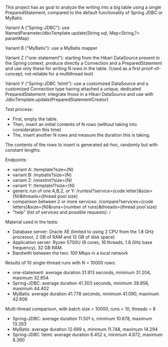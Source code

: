 This project has as goal to analyze the writing into a big table using a single PreparedStatement, 
compared to the default functionality of Spring JDBC or MyBatis.

Variant A ("Spring-JDBC"): use NamedParameterJdbcTemplate.update(String sql, Map<String,?> paramMap)

Variant B ("MyBatis"): use a MyBatis mapper

Variant Z ("one-statement"): starting from the Hikari DataSource present in the Spring context,
produce directly a Connection and a PreparedStatement
and use only these for writing N rows in the table.
(Used as a first proof-of-concept; not reliable for a multithread test)

Variant Y ("Spring-JDBC 1stmt"): use a customized DataSource and a customized Connection type
having attached a unique, dedicated PreparedStatement;
integrate those in a Hikari DataSource
and use with JdbcTemplate.update(PreparedStatementCreator)

Test process:
- First, empty the table.
- Then, insert an initial contents of N rows (without taking into consideration this time)
- The, insert another N rows and measure the duration this is taking.

The contents of the rows to insert is generated ad-hoc, randomly but with constant lengths.

Endpoints:
- variant A: /template?size={N}
- variant B: /mybatis?size={N}
- variant Z: /onestmt?size={N}
- variant Y: /template1?size={N}
- generic run of one A,B,Z, or Y: /runtest?service={code letter}&size={N}&threads={thread pool size}
- comparison between 2 or more services:  /compare?services={code letters}&size={N}&runs={number of runs}&threads={thread pool size}
- "help" (list of services and possible requests): /

Material used in the tests:
- Database server: Oracle XE (limited to using 2 CPU from the 1.8 GHz processor, 2 GB of RAM and 12 GB of disk space)
- Application server: Ryzen 5700U (8 cores, 16 threads, 1.8 GHz base frequency), 32 GB RAM.
- Bandwith between the two: 100 Mbps in a local network

Results of 10 single-thread runs with N = 10000 rows:
- one-statement: average duration 31.913 seconds, minimum 31.204, maximum 32.654
- Spring-JDBC: average duration 41.303 seconds, minimum 39.956, maximum 44.402
- MyBatis: average duration 41.778 seconds, minimum 41.090, maximum 42.606

Multi-thread comparison, with batch size = 10000, runs = 10, threads = 8
- Spring-JDBC: average duration 11.501 s, minimum 10.678, maximum 13.263
- MyBatis: average duration 12.669 s, minimum 11.748, maximum 14.294
- Spring-JDBC 1stmt: average duration 6.452 s, minimum 4.872, maximum 8.390
 
